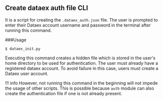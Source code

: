 ## Create dataex auth file CLI

It is a script for creating the `.dataex_auth.json` file. The user is prompted to enter their Dataex account username and password in the terminal after running this command.

###Usage

```
$ dataex_init.py
```

Executing this command creates a hidden file which is stored in the user's home directory to be used for authentication. The user must already have a registered dataex account. To avoid failure in this case, users must create a Dataex user account. 

!!! info
    However, not running this command in the beginning will not impede the usage of other scripts. This is possible because `auth` module can also create the authentication file if one is not 
    already present.
